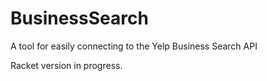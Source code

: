 BusinessSearch
==============

A tool for easily connecting to the Yelp Business Search API

Racket version in progress.